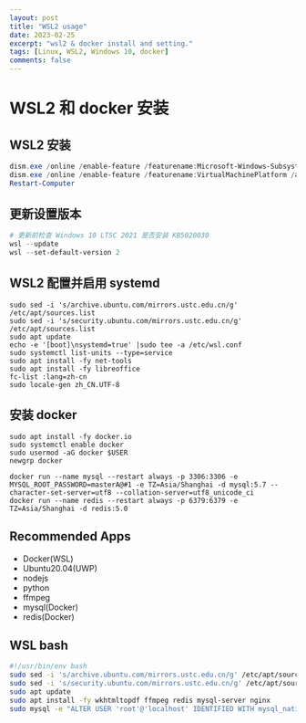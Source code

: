 ```yaml
---
layout: post
title: "WSL2 usage"
date: 2023-02-25
excerpt: "wsl2 & docker install and setting."
tags: [Linux, WSL2, Windows 10, docker]
comments: false
---
```



# WSL2 和 docker 安装

## WSL2 安装

```powershell
dism.exe /online /enable-feature /featurename:Microsoft-Windows-Subsystem-Linux /all /norestart
dism.exe /online /enable-feature /featurename:VirtualMachinePlatform /all /norestart
Restart-Computer
```

## 更新设置版本

```powershell
# 更新前检查 Windows 10 LTSC 2021 是否安装 KB5020030
wsl --update
wsl --set-default-version 2
```

## WSL2 配置并启用 systemd

```shell
sudo sed -i 's/archive.ubuntu.com/mirrors.ustc.edu.cn/g' /etc/apt/sources.list
sudo sed -i 's/security.ubuntu.com/mirrors.ustc.edu.cn/g' /etc/apt/sources.list
sudo apt update
echo -e '[boot]\nsystemd=true' |sudo tee -a /etc/wsl.conf
sudo systemctl list-units --type=service
sudo apt install -fy net-tools
sudo apt install -fy libreoffice
fc-list :lang=zh-cn
sudo locale-gen zh_CN.UTF-8
```

## 安装 docker

```shell
sudo apt install -fy docker.io
sudo systemctl enable docker
sudo usermod -aG docker $USER
newgrp docker

docker run --name mysql --restart always -p 3306:3306 -e MYSQL_ROOT_PASSWORD=masterA@#1 -e TZ=Asia/Shanghai -d mysql:5.7 --character-set-server=utf8 --collation-server=utf8_unicode_ci
docker run --name redis --restart always -p 6379:6379 -e TZ=Asia/Shanghai -d redis:5.0
```

## Recommended Apps

- Docker(WSL)
- Ubuntu20.04(UWP)
- nodejs
- python
- ffmpeg
- mysql(Docker)
- redis(Docker)

## WSL bash

```bash
#!/usr/bin/env bash
sudo sed -i 's/archive.ubuntu.com/mirrors.ustc.edu.cn/g' /etc/apt/sources.list
sudo sed -i 's/security.ubuntu.com/mirrors.ustc.edu.cn/g' /etc/apt/sources.list
sudo apt update
sudo apt install -fy wkhtmltopdf ffmpeg redis mysql-server nginx
sudo mysql -e "ALTER USER 'root'@'localhost' IDENTIFIED WITH mysql_native_password BY 'masterA@#1';"
```

